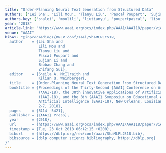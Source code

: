 ```yaml
---
title: "Order-Planning Neural Text Generation from Structured Data"
authors: ['Lei Sha', 'Lili Mou', 'Tianyu Liu', 'Pascal Poupart', 'Sujian Li', 'Baobao Chang', 'Zhifang Sui']
authors-key: ['shalei', 'moulili', 'liutianyu', 'poupartpascal', 'lisujian', 'changbaobao', 'suizhifang']
year: "2018"
article-link: "https://www.aaai.org/ocs/index.php/AAAI/AAAI18/paper/view/16203"
venue: "AAAI"
bibex: "@inproceedings{DBLP:conf/aaai/ShaMLPLCS18,
  author    = {Lei Sha and
               Lili Mou and
               Tianyu Liu and
               Pascal Poupart and
               Sujian Li and
               Baobao Chang and
               Zhifang Sui},
  editor    = {Sheila A. McIlraith and
               Kilian Q. Weinberger},
  title     = {Order-Planning Neural Text Generation From Structured Data},
  booktitle = {Proceedings of the Thirty-Second {AAAI} Conference on Artificial Intelligence,
               (AAAI-18), the 30th innovative Applications of Artificial Intelligence
               (IAAI-18), and the 8th {AAAI} Symposium on Educational Advances in
               Artificial Intelligence (EAAI-18), New Orleans, Louisiana, USA, February
               2-7, 2018},
  pages     = {5414--5421},
  publisher = {{AAAI} Press},
  year      = {2018},
  url       = {https://www.aaai.org/ocs/index.php/AAAI/AAAI18/paper/view/16203},
  timestamp = {Tue, 23 Oct 2018 06:42:15 +0200},
  biburl    = {https://dblp.org/rec/conf/aaai/ShaMLPLCS18.bib},
  bibsource = {dblp computer science bibliography, https://dblp.org}
}"
---
```

